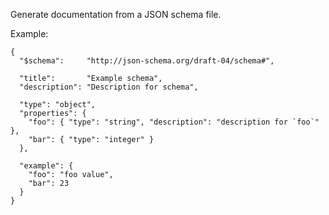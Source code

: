 Generate documentation from a JSON schema file.

Example:

```
{
  "$schema":     "http://json-schema.org/draft-04/schema#",

  "title":       "Example schema",
  "description": "Description for schema",

  "type": "object",
  "properties": {
    "foo": { "type": "string", "description": "description for `foo`"  },
    "bar": { "type": "integer" }
  },

  "example": {
    "foo": "foo value",
    "bar": 23
  }
}
```
